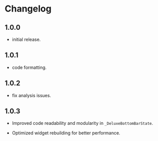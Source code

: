 # Changelog

## 1.0.0

* initial release.

## 1.0.1

* code formatting.

## 1.0.2

* fix analysis issues.

## 1.0.3

* Improved code readability and modularity in `_DeluxeBottomBarState`.

* Optimized widget rebuilding for better performance.
